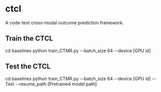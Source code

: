 # ctcl
A code-text cross-modal outcome prediction framework.

## Train the CTCL
cd baselines
python train_CTMR.py --batch_size 64 --device [GPU id]

## Test the CTCL
cd baselines
python train_CTMR.py --batch_size 64 --device [GPU id] --Test --resume_path [Pretrained model path]



